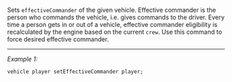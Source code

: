 Sets `effectiveCommander` of the given vehicle. Effective commander is the person who commands the vehicle, i.e. gives commands to the driver.
Every time a person gets in or out of a vehicle, effective commander eligibility is recalculated by the engine based on the current `crew`.
Use this command to force desired effective commander.


---
*Example 1:*
```sqf
vehicle player setEffectiveCommander player;
```